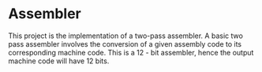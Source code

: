 # Assembler
This project is the implementation of a two-pass assembler. A basic two pass assembler involves the conversion of a given assembly code to its corresponding machine code. This is a 12 - bit assembler, hence the output machine code will have 12 bits.
